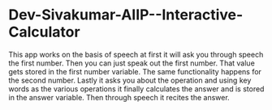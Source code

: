 # Dev-Sivakumar-AIIP--Interactive-Calculator

This app works on the basis of speech at first it will ask you through speech the first number. Then you can just speak out the first number. That value gets stored in the first number variable. The same functionality happens for the second number. Lastly it asks you about the operation and using key words as the various operations it finally calculates the answer and is stored in the answer variable. Then through speech it recites the answer.
